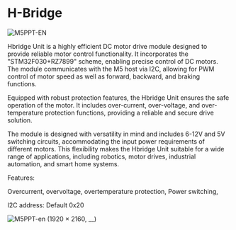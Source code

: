 # H-Bridge

![M5PPT-EN](https://github.com/Skyggebjerg/H-Bridge/assets/8426075/2371faae-6e87-4f87-ab14-c3cc6ab40d26)


Hbridge Unit is a highly efficient DC motor drive module designed to provide reliable motor control functionality. It incorporates the "STM32F030+RZ7899" scheme, enabling precise control of DC motors. The module communicates with the M5 host via I2C, allowing for PWM control of motor speed as well as forward, backward, and braking functions.

Equipped with robust protection features, the Hbridge Unit ensures the safe operation of the motor. It includes over-current, over-voltage, and over-temperature protection functions, providing a reliable and secure drive solution.

The module is designed with versatility in mind and includes 6-12V and 5V switching circuits, accommodating the input power requirements of different motors. This flexibility makes the Hbridge Unit suitable for a wide range of applications, including robotics, motor drives, industrial automation, and smart home systems.

Features:

Overcurrent, overvoltage, overtemperature protection, Power switching, 

I2C address: Default 0x20


![M5PPT-en (1920 × 2160, __)](https://github.com/Skyggebjerg/H-driver/assets/8426075/f637f6ae-2b5b-4ff3-8525-738c47d15e1c)
